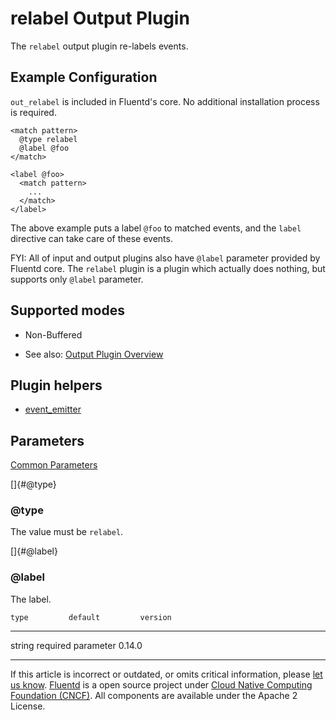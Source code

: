 # relabel Output Plugin

The `relabel` output plugin re-labels events.


## Example Configuration

`out_relabel` is included in Fluentd's core. No additional installation
process is required.

``` {.CodeRay}
<match pattern>
  @type relabel
  @label @foo
</match>

<label @foo>
  <match pattern>
    ...
  </match>
</label>
```

The above example puts a label `@foo` to matched events, and the `label`
directive can take care of these events.

FYI: All of input and output plugins also have `@label` parameter
provided by Fluentd core. The `relabel` plugin is a plugin which
actually does nothing, but supports only `@label` parameter.


## Supported modes

-   Non-Buffered

-   See also: [Output Plugin Overview](/articles/output-plugin-overview.md)


## Plugin helpers

-   [event\_emitter](/articles/api-plugin-helper-event_emitter.md)


## Parameters

[Common Parameters](/configuration/plugin-common-parameters.md)

[]{#@type}

### \@type

The value must be `relabel`.

[]{#@label}

### \@label

The label.

    type         default         version
  -------- -------------------- ---------
   string   required parameter   0.14.0


------------------------------------------------------------------------

If this article is incorrect or outdated, or omits critical information, please [let us know](https://github.com/fluent/fluentd-docs/issues?state=open).
[Fluentd](http://www.fluentd.org/) is a open source project under [Cloud Native Computing Foundation (CNCF)](https://cncf.io/). All components are available under the Apache 2 License.
